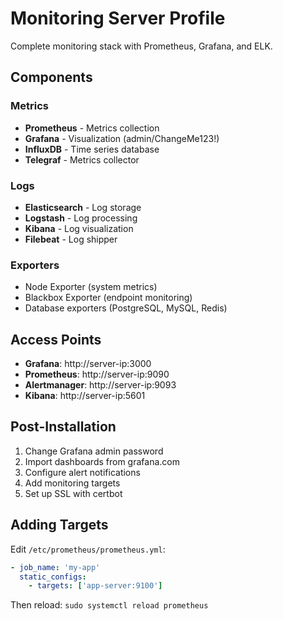 # Monitoring Server Profile

Complete monitoring stack with Prometheus, Grafana, and ELK.

## Components

### Metrics
- **Prometheus** - Metrics collection
- **Grafana** - Visualization (admin/ChangeMe123!)
- **InfluxDB** - Time series database
- **Telegraf** - Metrics collector

### Logs
- **Elasticsearch** - Log storage
- **Logstash** - Log processing
- **Kibana** - Log visualization
- **Filebeat** - Log shipper

### Exporters
- Node Exporter (system metrics)
- Blackbox Exporter (endpoint monitoring)
- Database exporters (PostgreSQL, MySQL, Redis)

## Access Points

- **Grafana**: http://server-ip:3000
- **Prometheus**: http://server-ip:9090
- **Alertmanager**: http://server-ip:9093
- **Kibana**: http://server-ip:5601

## Post-Installation

1. Change Grafana admin password
2. Import dashboards from grafana.com
3. Configure alert notifications
4. Add monitoring targets
5. Set up SSL with certbot

## Adding Targets

Edit `/etc/prometheus/prometheus.yml`:
```yaml
- job_name: 'my-app'
  static_configs:
    - targets: ['app-server:9100']
```

Then reload: `sudo systemctl reload prometheus`
